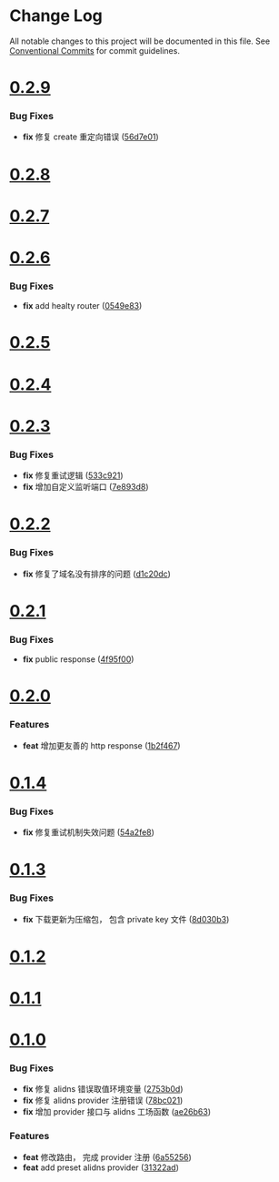# Change Log

All notable changes to this project will be documented in this file.
See [Conventional Commits](https://conventionalcommits.org) for commit guidelines.



# [0.2.9](https://github.com/tangx/srv-lego-certmgr/compare/v0.2.8...v0.2.9)

### Bug Fixes

* **fix** 修复 create 重定向错误 ([56d7e01](https://github.com/tangx/srv-lego-certmgr/commit/56d7e0181b8ba694157b2b142c3dac5b58b6b1ec))



# [0.2.8](https://github.com/tangx/srv-lego-certmgr/compare/v0.2.7...v0.2.8)



# [0.2.7](https://github.com/tangx/srv-lego-certmgr/compare/v0.2.6...v0.2.7)



# [0.2.6](https://github.com/tangx/srv-lego-certmgr/compare/v0.2.5...v0.2.6)

### Bug Fixes

* **fix** add healty router ([0549e83](https://github.com/tangx/srv-lego-certmgr/commit/0549e83ec2b677baddae908b1a714aef865653d4))



# [0.2.5](https://github.com/tangx/srv-lego-certmgr/compare/v0.2.4...v0.2.5)



# [0.2.4](https://github.com/tangx/srv-lego-certmgr/compare/v0.2.3...v0.2.4)



# [0.2.3](https://github.com/tangx/srv-lego-certmgr/compare/v0.2.2...v0.2.3)

### Bug Fixes

* **fix** 修复重试逻辑 ([533c921](https://github.com/tangx/srv-lego-certmgr/commit/533c921635c351355bedf39c310347c79bf6ea87))
* **fix** 增加自定义监听端口 ([7e893d8](https://github.com/tangx/srv-lego-certmgr/commit/7e893d8d69413aa630094f60ac8b9dcc5f941701))



# [0.2.2](https://github.com/tangx/srv-lego-certmgr/compare/v0.2.1...v0.2.2)

### Bug Fixes

* **fix** 修复了域名没有排序的问题 ([d1c20dc](https://github.com/tangx/srv-lego-certmgr/commit/d1c20dcd21153cf675a637fe87887f287dd23746))



# [0.2.1](https://github.com/tangx/srv-lego-certmgr/compare/v0.2.0...v0.2.1)

### Bug Fixes

* **fix** public response ([4f95f00](https://github.com/tangx/srv-lego-certmgr/commit/4f95f000a791a5e4bf3cc5c46e7633b56c6d3301))



# [0.2.0](https://github.com/tangx/srv-lego-certmgr/compare/v0.1.4...v0.2.0)

### Features

* **feat** 增加更友善的 http response ([1b2f467](https://github.com/tangx/srv-lego-certmgr/commit/1b2f467d13a4f4dfd80af3d2ba22f5b221d6c6e4))



# [0.1.4](https://github.com/tangx/srv-lego-certmgr/compare/v0.1.3...v0.1.4)

### Bug Fixes

* **fix** 修复重试机制失效问题 ([54a2fe8](https://github.com/tangx/srv-lego-certmgr/commit/54a2fe89c21f4d11570cc10af291cb22759a980a))



# [0.1.3](https://github.com/tangx/srv-lego-certmgr/compare/v0.1.2...v0.1.3)

### Bug Fixes

* **fix** 下载更新为压缩包， 包含 private key 文件 ([8d030b3](https://github.com/tangx/srv-lego-certmgr/commit/8d030b35a73fd6fda714c566718daf41185edc20))



# [0.1.2](https://github.com/tangx/srv-lego-certmgr/compare/v0.1.1...v0.1.2)



# [0.1.1](https://github.com/tangx/srv-lego-certmgr/compare/v0.1.0...v0.1.1)



# [0.1.0](https://github.com/tangx/srv-lego-certmgr/compare/v0.0.1...v0.1.0)

### Bug Fixes

* **fix** 修复 alidns 错误取值环境变量 ([2753b0d](https://github.com/tangx/srv-lego-certmgr/commit/2753b0d753e18c516395de1ac8201ec1b6b13b6a))
* **fix** 修复 alidns provider 注册错误 ([78bc021](https://github.com/tangx/srv-lego-certmgr/commit/78bc021144b466eb70eb2ac1e67ca13b2a8cbc79))
* **fix** 增加 provider 接口与 alidns 工场函数 ([ae26b63](https://github.com/tangx/srv-lego-certmgr/commit/ae26b63041090277b91a9e815cbbc26bab64f0c4))


### Features

* **feat** 修改路由， 完成 provider 注册 ([6a55256](https://github.com/tangx/srv-lego-certmgr/commit/6a552565ae149b94dd8efd328d680a66afef5287))
* **feat** add preset alidns provider ([31322ad](https://github.com/tangx/srv-lego-certmgr/commit/31322add558f1a2ba344170867f7877398ea73ac))
